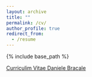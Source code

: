```yaml
---
layout: archive
title: ""
permalink: /cv/
author_profile: true
redirect_from:
  - /resume
---
```


{% include base_path %}

[Curriculim Vitae Daniele Bracale](https://github.com/dbracale/files/blob/main/dbracale_CV.pdf)